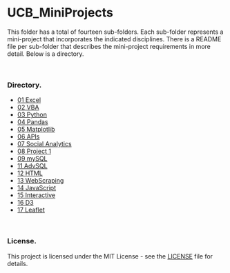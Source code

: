
# UCB_MiniProjects
This folder has a total of fourteen sub-folders.  Each sub-folder represents a mini-project that incorporates the indicated disciplines.  There is a README file per sub-folder that describes the mini-project requirements in more detail.  Below is a directory.

<br />

### Directory.
- [01 Excel](https://github.com/knishina/UCB_MiniProjects/tree/master/01_Excel)
- [02 VBA](https://github.com/knishina/UCB_MiniProjects/tree/master/02_VBA)
- [03 Python](https://github.com/knishina/UCB_MiniProjects/tree/master/03_Python)
- [04 Pandas](https://github.com/knishina/UCB_MiniProjects/tree/master/04_Pandas)
- [05 Matplotlib](https://github.com/knishina/UCB_MiniProjects/tree/master/05_Matplotlib)
- [06 APIs](https://github.com/knishina/UCB_MiniProjects/tree/master/06_APIs)     
- [07 Social Analytics](https://github.com/knishina/UCB_MiniProjects/tree/master/07_SocialAnalytics%20)
- [08 Project 1]()
- [09 mySQL](https://github.com/knishina/UCB_MiniProjects/tree/master/09_SQL)
- [11 AdvSQL](https://github.com/knishina/UCB_MiniProjects/tree/master/11_AdvSQL)
- [12 HTML](https://github.com/knishina/UCB_MiniProjects/tree/master/12_HTML)
- [13 WebScraping](https://github.com/knishina/UCB_MiniProjects/tree/master/13_WebScraping)
- [14 JavaScript](https://github.com/knishina/UCB_MiniProjects/tree/master/14_JavaScript)
- [15 Interactive](https://github.com/knishina/UCB_MiniProjects/tree/master/15_Interactive)
- [16 D3](https://github.com/knishina/UCB_MiniProjects/tree/master/16_D3)
- [17 Leaflet](https://github.com/knishina/UCB_MiniProjects/tree/master/17_Leaflet)

<br />

### License.
This project is licensed under the MIT License - see the [LICENSE](https://github.com/knishina/uc_berkeley_bootcamp/blob/master/LICENSE) file for details.
